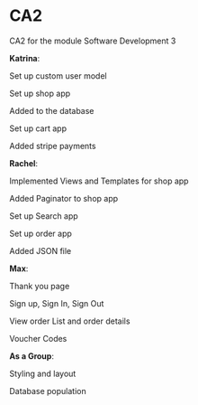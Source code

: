 # CA2
CA2 for the module Software Development 3

**Katrina**:

Set up custom user model

Set up shop app

Added to the database

Set up cart app

Added stripe payments

**Rachel**:

Implemented Views and Templates for shop app

Added Paginator to shop app

Set up Search app

Set up order app

Added JSON file

**Max**:

Thank you page

Sign up, Sign In, Sign Out

View order List and order details

Voucher Codes

**As a Group**:

Styling and layout

Database population
